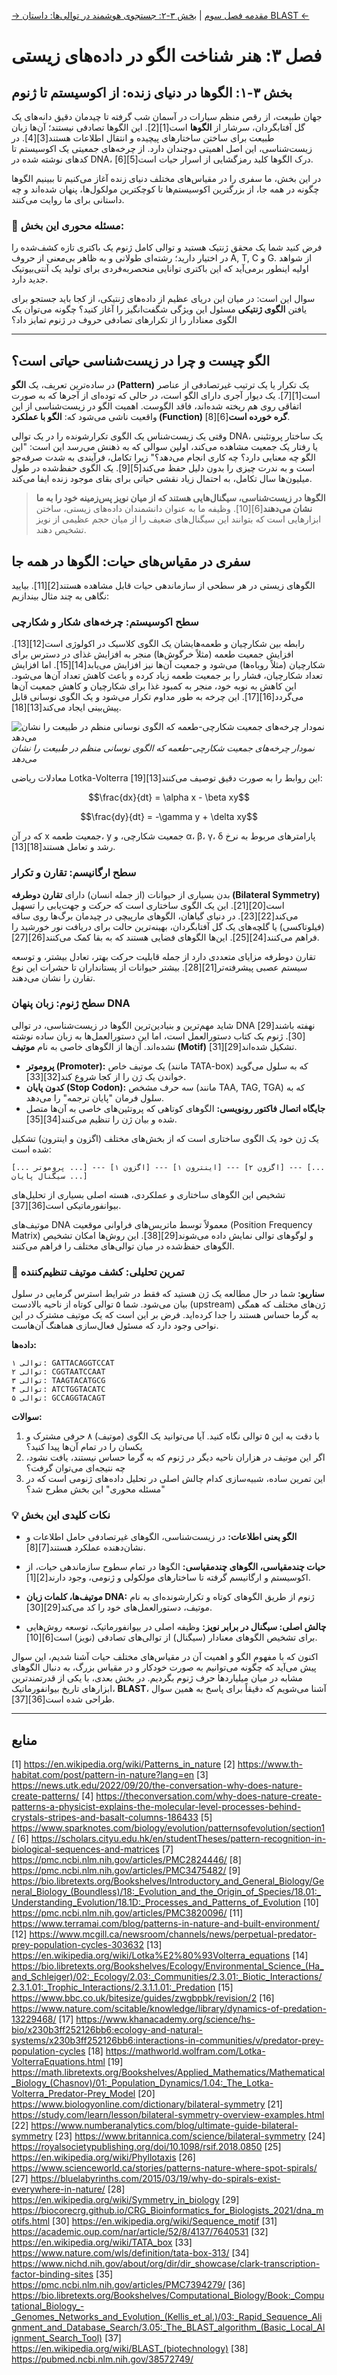 [→ مقدمه فصل سوم](./00-introduction.md) | [بخش ۳-۲: جستجوی هوشمند در توالی‌ها: داستان BLAST ←](./02-intelligent-sequence-search-blast.md)

# فصل ۳: هنر شناخت الگو در داده‌های زیستی

## بخش ۳-۱: الگوها در دنیای زنده: از اکوسیستم تا ژنوم

جهان طبیعت، از رقص منظم سیارات در آسمان شب گرفته تا چیدمان دقیق دانه‌های یک گل آفتابگردان، سرشار از **الگوها** است[1][2]. این الگوها تصادفی نیستند؛ آن‌ها زبان طبیعت برای ساختن ساختارهای پیچیده و انتقال اطلاعات هستند[3][4]. در زیست‌شناسی، این اصل اهمیتی دوچندان دارد. از چرخه‌های جمعیتی یک اکوسیستم تا کدهای نوشته شده در DNA، درک الگوها کلید رمزگشایی از اسرار حیات است[5][6].

در این بخش، ما سفری را در مقیاس‌های مختلف دنیای زنده آغاز می‌کنیم تا ببینیم الگوها چگونه در همه جا، از بزرگترین اکوسیستم‌ها تا کوچکترین مولکول‌ها، پنهان شده‌اند و چه داستانی برای ما روایت می‌کنند.

### 🎯 مسئله محوری این بخش:

فرض کنید شما یک محقق ژنتیک هستید و توالی کامل ژنوم یک باکتری تازه کشف‌شده را در اختیار دارید؛ رشته‌ای طولانی و به ظاهر بی‌معنی از حروف A, T, C و G. از شواهد اولیه اینطور برمی‌آید که این باکتری توانایی منحصربه‌فردی برای تولید یک آنتی‌بیوتیک جدید دارد.

سوال این است: در میان این دریای عظیم از داده‌های ژنتیکی، از کجا باید جستجو برای یافتن **الگوی ژنتیکی** مسئول این ویژگی شگفت‌انگیز را آغاز کنید؟ چگونه می‌توان یک الگوی معنادار را از تکرارهای تصادفی حروف در ژنوم تمایز داد؟

---

## الگو چیست و چرا در زیست‌شناسی حیاتی است؟

در ساده‌ترین تعریف، یک **الگو (Pattern)** یک تکرار یا یک ترتیب غیرتصادفی از عناصر است[1][7]. یک دیوار آجری دارای الگو است، در حالی که توده‌ای از آجرها که به صورت اتفاقی روی هم ریخته شده‌اند، فاقد الگوست. اهمیت الگو در زیست‌شناسی از این واقعیت ناشی می‌شود که: **الگو با عملکرد (Function) گره خورده است**[6][8].

وقتی یک زیست‌شناس یک الگوی تکرارشونده را در یک توالی DNA، یک ساختار پروتئینی یا رفتار یک جمعیت مشاهده می‌کند، اولین سوالی که به ذهنش می‌رسد این است: "این الگو چه معنایی دارد؟ چه کاری انجام می‌دهد؟" زیرا تکامل، فرآیندی به شدت صرفه‌جو است و به ندرت چیزی را بدون دلیل حفظ می‌کند[5][9]. یک الگوی حفظ‌شده در طول میلیون‌ها سال تکامل، به احتمال زیاد نقشی حیاتی برای بقای موجود زنده ایفا می‌کند.

> **الگوها در زیست‌شناسی، سیگنال‌هایی هستند که از میان نویز پس‌زمینه خود را به ما نشان می‌دهند**[6][10]. وظیفه ما به عنوان دانشمندان داده‌های زیستی، ساختن ابزارهایی است که بتوانند این سیگنال‌های ضعیف را از میان حجم عظیمی از نویز تشخیص دهند.

## سفری در مقیاس‌های حیات: الگوها در همه جا

الگوهای زیستی در هر سطحی از سازماندهی حیات قابل مشاهده هستند[2][11]. بیایید نگاهی به چند مثال بیندازیم:

### سطح اکوسیستم: چرخه‌های شکار و شکارچی

رابطه بین شکارچیان و طعمه‌هایشان یک الگوی کلاسیک در اکولوژی است[12][13]. افزایش جمعیت طعمه (مثلاً خرگوش‌ها) منجر به افزایش غذای در دسترس برای شکارچیان (مثلاً روباه‌ها) می‌شود و جمعیت آن‌ها نیز افزایش می‌یابد[14][15]. اما افزایش تعداد شکارچیان، فشار را بر جمعیت طعمه زیاد کرده و باعث کاهش تعداد آن‌ها می‌شود. این کاهش به نوبه خود، منجر به کمبود غذا برای شکارچیان و کاهش جمعیت آن‌ها می‌گردد[16][17]. این چرخه به طور مداوم تکرار می‌شود و یک الگوی نوسانی قابل پیش‌بینی ایجاد می‌کند[13][18].

![نمودار چرخه‌های جمعیت شکارچی-طعمه که الگوی نوسانی منظم در طبیعت را نشان می‌دهد](../assets/1f91697d_acgkia.jpg)
_نمودار چرخه‌های جمعیت شکارچی-طعمه که الگوی نوسانی منظم در طبیعت را نشان می‌دهد_

معادلات ریاضی Lotka-Volterra این روابط را به صورت دقیق توصیف می‌کنند[13][19]:

$$\frac{dx}{dt} = \alpha x - \beta xy$$

$$\frac{dy}{dt} = -\gamma y + \delta xy$$

که در آن x جمعیت طعمه، y جمعیت شکارچی، و α، β، γ، δ پارامترهای مربوط به نرخ رشد و تعامل هستند[18][13].

### سطح ارگانیسم: تقارن و تکرار

بدن بسیاری از حیوانات (از جمله انسان) دارای **تقارن دوطرفه (Bilateral Symmetry)** است[20][21]. این یک الگوی ساختاری است که حرکت و جهت‌یابی را تسهیل می‌کند[22][23]. در دنیای گیاهان، الگوهای مارپیچی در چیدمان برگ‌ها روی ساقه (فیلوتاکسی) یا گلچه‌های یک گل آفتابگردان، بهینه‌ترین حالت برای دریافت نور خورشید را فراهم می‌کنند[24][25]. این‌ها الگوهای فضایی هستند که به بقا کمک می‌کنند[26][27].

تقارن دوطرفه مزایای متعددی دارد از جمله قابلیت حرکت بهتر، تعادل بیشتر، و توسعه سیستم عصبی پیشرفته‌تر[21][28]. بیشتر حیوانات از پستانداران تا حشرات این نوع تقارن را نشان می‌دهند.

### سطح ژنوم: زبان پنهان DNA

شاید مهم‌ترین و بنیادین‌ترین الگوها در زیست‌شناسی، در توالی DNA نهفته باشند[29][30]. ژنوم یک کتاب دستورالعمل است، اما این دستورالعمل‌ها به زبان ساده نوشته نشده‌اند. آن‌ها از الگوهای خاصی به نام **موتیف (Motif)** تشکیل شده‌اند[29][31].

- **پروموتر (Promoter):** یک موتیف خاص (مانند TATA-box) که به سلول می‌گوید خواندن یک ژن را از کجا شروع کند[32][33].
- **کدون پایان (Stop Codon):** سه حرف مشخص (مانند TAA, TAG, TGA) که به سلول فرمان "پایان ترجمه" را می‌دهد.
- **جایگاه اتصال فاکتور رونویسی:** الگوهای کوتاهی که پروتئین‌های خاصی به آن‌ها متصل شده و بیان ژن را تنظیم می‌کنند[34][35].

یک ژن خود یک الگوی ساختاری است که از بخش‌های مختلف (اگزون و اینترون) تشکیل شده است:

`[... پروموتر ...] --- [اگزون ۱] --- [اینترون ۱] --- [اگزون ۲] --- [... سیگنال پایان ...]`

تشخیص این الگوهای ساختاری و عملکردی، هسته اصلی بسیاری از تحلیل‌های بیوانفورماتیکی است[36][37].

موتیف‌های DNA معمولاً توسط ماتریس‌های فراوانی موقعیت (Position Frequency Matrix) و لوگوهای توالی نمایش داده می‌شوند[29][38]. این روش‌ها امکان تشخیص الگوهای حفظ‌شده در میان توالی‌های مختلف را فراهم می‌کنند.

### 🔬 تمرین تحلیلی: کشف موتیف تنظیم‌کننده

**سناریو:** شما در حال مطالعه یک ژن هستید که فقط در شرایط استرس گرمایی در سلول بیان می‌شود. شما ۵ توالی کوتاه از ناحیه بالادست (upstream) ژن‌های مختلف که همگی به گرما حساس هستند را جدا کرده‌اید. فرض بر این است که یک موتیف مشترک در این نواحی وجود دارد که مسئول فعال‌سازی هماهنگ آن‌هاست.

**داده‌ها:**

```
توالی ۱: GATTACAGGTCCAT
توالی ۲: CGGTAATCCAAT
توالی ۳: TAAGTACATGCG
توالی ۴: ATCTGGTACATC
توالی ۵: GCCAGGTACAGT
```

**سوالات:**

1. با دقت به این ۵ توالی نگاه کنید. آیا می‌توانید یک الگوی (موتیف) ۸ حرفی مشترک و یکسان را در تمام آن‌ها پیدا کنید؟
2. اگر این موتیف در هزاران ناحیه دیگر در ژنوم که به گرما حساس نیستند، یافت نشود، چه نتیجه‌ای می‌توان گرفت؟
3. این تمرین ساده، شبیه‌سازی کدام چالش اصلی در تحلیل داده‌های ژنومی است که در "مسئله محوری" این بخش مطرح شد؟

### 💡 نکات کلیدی این بخش

- **الگو یعنی اطلاعات:** در زیست‌شناسی، الگوهای غیرتصادفی حامل اطلاعات و نشان‌دهنده عملکرد هستند[7][8].

- **حیات چندمقیاسی، الگوهای چندمقیاسی:** الگوها در تمام سطوح سازماندهی حیات، از اکوسیستم و ارگانیسم گرفته تا ساختارهای مولکولی و ژنومی، وجود دارند[2][1].

- **موتیف‌ها، کلمات زبان DNA:** ژنوم از طریق الگوهای کوتاه و تکرارشونده‌ای به نام موتیف، دستورالعمل‌های خود را کد می‌کند[29][30].

- **چالش اصلی: سیگنال در برابر نویز:** وظیفه اصلی در بیوانفورماتیک، توسعه روش‌هایی برای تشخیص الگوهای معنادار (سیگنال) از توالی‌های تصادفی (نویز) است[6][10].

اکنون که با مفهوم الگو و اهمیت آن در مقیاس‌های مختلف حیات آشنا شدیم، این سوال پیش می‌آید که چگونه می‌توانیم به صورت خودکار و در مقیاس بزرگ، به دنبال الگوهای مشابه در میان میلیاردها حرف ژنوم بگردیم. در بخش بعدی، با یکی از قدرتمندترین ابزارهای تاریخ بیوانفورماتیک، **BLAST**، آشنا می‌شویم که دقیقاً برای پاسخ به همین سوال طراحی شده است[36][37].

---

## **منابع**

[1] https://en.wikipedia.org/wiki/Patterns_in_nature
[2] https://www.th-habitat.com/post/pattern-in-nature?lang=en
[3] https://news.utk.edu/2022/09/20/the-conversation-why-does-nature-create-patterns/
[4] https://theconversation.com/why-does-nature-create-patterns-a-physicist-explains-the-molecular-level-processes-behind-crystals-stripes-and-basalt-columns-186433
[5] https://www.sparknotes.com/biology/evolution/patternsofevolution/section1/
[6] https://scholars.cityu.edu.hk/en/studentTheses/pattern-recognition-in-biological-sequences-and-matrices
[7] https://pmc.ncbi.nlm.nih.gov/articles/PMC2824446/
[8] https://pmc.ncbi.nlm.nih.gov/articles/PMC3475482/
[9] https://bio.libretexts.org/Bookshelves/Introductory_and_General_Biology/General_Biology_(Boundless)/18:_Evolution_and_the_Origin_of_Species/18.01:_Understanding_Evolution/18.1D:_Processes_and_Patterns_of_Evolution
[10] https://pmc.ncbi.nlm.nih.gov/articles/PMC3820096/
[11] https://www.terramai.com/blog/patterns-in-nature-and-built-environment/
[12] https://www.mcgill.ca/newsroom/channels/news/perpetual-predator-prey-population-cycles-303632
[13] https://en.wikipedia.org/wiki/Lotka%E2%80%93Volterra_equations
[14] https://bio.libretexts.org/Bookshelves/Ecology/Environmental_Science_(Ha_and_Schleiger)/02:_Ecology/2.03:_Communities/2.3.01:_Biotic_Interactions/2.3.1.01:_Trophic_Interactions/2.3.1.1.01:_Predation
[15] https://www.bbc.co.uk/bitesize/guides/zwgbpbk/revision/2
[16] https://www.nature.com/scitable/knowledge/library/dynamics-of-predation-13229468/
[17] https://www.khanacademy.org/science/hs-bio/x230b3ff252126bb6:ecology-and-natural-systems/x230b3ff252126bb6:interactions-in-communities/v/predator-prey-population-cycles
[18] https://mathworld.wolfram.com/Lotka-VolterraEquations.html
[19] https://math.libretexts.org/Bookshelves/Applied_Mathematics/Mathematical_Biology_(Chasnov)/01:_Population_Dynamics/1.04:_The_Lotka-Volterra_Predator-Prey_Model
[20] https://www.biologyonline.com/dictionary/bilateral-symmetry
[21] https://study.com/learn/lesson/bilateral-symmetry-overview-examples.html
[22] https://www.numberanalytics.com/blog/ultimate-guide-bilateral-symmetry
[23] https://www.britannica.com/science/bilateral-symmetry
[24] https://royalsocietypublishing.org/doi/10.1098/rsif.2018.0850
[25] https://en.wikipedia.org/wiki/Phyllotaxis
[26] https://www.scienceworld.ca/stories/patterns-nature-where-spot-spirals/
[27] https://bluelabyrinths.com/2015/03/19/why-do-spirals-exist-everywhere-in-nature/
[28] https://en.wikipedia.org/wiki/Symmetry_in_biology
[29] https://biocorecrg.github.io/CRG_Bioinformatics_for_Biologists_2021/dna_motifs.html
[30] https://en.wikipedia.org/wiki/Sequence_motif
[31] https://academic.oup.com/nar/article/52/8/4137/7640531
[32] https://en.wikipedia.org/wiki/TATA_box
[33] https://www.nature.com/wls/definition/tata-box-313/
[34] https://www.nichd.nih.gov/about/org/dir/dir_showcase/clark-transcription-factor-binding-sites
[35] https://pmc.ncbi.nlm.nih.gov/articles/PMC7394279/
[36] https://bio.libretexts.org/Bookshelves/Computational_Biology/Book:_Computational_Biology_-_Genomes_Networks_and_Evolution_(Kellis_et_al.)/03:_Rapid_Sequence_Alignment_and_Database_Search/3.05:_The_BLAST_algorithm_(Basic_Local_Alignment_Search_Tool)
[37] https://en.wikipedia.org/wiki/BLAST_(biotechnology)
[38] https://pubmed.ncbi.nlm.nih.gov/38572749/
